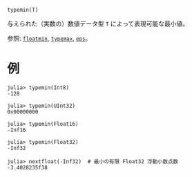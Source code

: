 ```
typemin(T)
```

与えられた（実数の）数値データ型 `T` によって表現可能な最小値。

参照: [`floatmin`](@ref), [`typemax`](@ref), [`eps`](@ref)。

# 例

```jldoctest
julia> typemin(Int8)
-128

julia> typemin(UInt32)
0x00000000

julia> typemin(Float16)
-Inf16

julia> typemin(Float32)
-Inf32

julia> nextfloat(-Inf32)  # 最小の有限 Float32 浮動小数点数
-3.4028235f38
```
